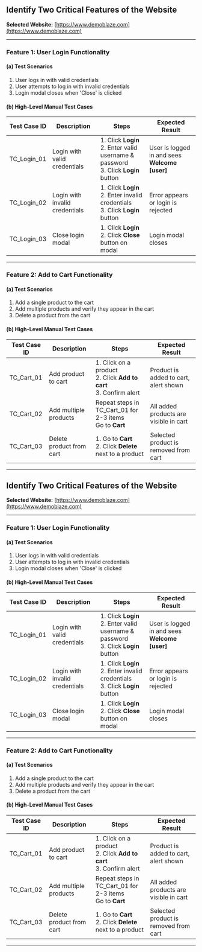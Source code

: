 ##  Identify Two Critical Features of the Website

**Selected Website:** [https://www.demoblaze.com](https://www.demoblaze.com)

---

### Feature 1: User Login Functionality

#### (a) Test Scenarios
1. User logs in with valid credentials
2. User attempts to log in with invalid credentials
3. Login modal closes when 'Close' is clicked

#### (b) High-Level Manual Test Cases

| Test Case ID | Description                    | Steps                                                                                   | Expected Result                            |
|--------------|--------------------------------|-----------------------------------------------------------------------------------------|---------------------------------------------|
| TC_Login_01  | Login with valid credentials   | 1. Click **Login**<br>2. Enter valid username & password<br>3. Click **Login** button   | User is logged in and sees **Welcome [user]** |
| TC_Login_02  | Login with invalid credentials | 1. Click **Login**<br>2. Enter invalid credentials<br>3. Click **Login** button         | Error appears or login is rejected          |
| TC_Login_03  | Close login modal              | 1. Click **Login**<br>2. Click **Close** button on modal                                | Login modal closes                          |

---

### Feature 2: Add to Cart Functionality

#### (a) Test Scenarios
1. Add a single product to the cart
2. Add multiple products and verify they appear in the cart
3. Delete a product from the cart

#### (b) High-Level Manual Test Cases

| Test Case ID | Description                  | Steps                                                                                 | Expected Result                        |
|--------------|------------------------------|---------------------------------------------------------------------------------------|-----------------------------------------|
| TC_Cart_01   | Add product to cart          | 1. Click on a product<br>2. Click **Add to cart**<br>3. Confirm alert                 | Product is added to cart, alert shown   |
| TC_Cart_02   | Add multiple products        | Repeat steps in TC_Cart_01 for 2-3 items<br>Go to **Cart**                            | All added products are visible in cart  |
| TC_Cart_03   | Delete product from cart     | 1. Go to **Cart**<br>2. Click **Delete** next to a product                            | Selected product is removed from cart   |

---
##  Identify Two Critical Features of the Website

**Selected Website:** [https://www.demoblaze.com](https://www.demoblaze.com)

---

### Feature 1: User Login Functionality

#### (a) Test Scenarios
1. User logs in with valid credentials
2. User attempts to log in with invalid credentials
3. Login modal closes when 'Close' is clicked

#### (b) High-Level Manual Test Cases

| Test Case ID | Description                    | Steps                                                                                   | Expected Result                            |
|--------------|--------------------------------|-----------------------------------------------------------------------------------------|---------------------------------------------|
| TC_Login_01  | Login with valid credentials   | 1. Click **Login**<br>2. Enter valid username & password<br>3. Click **Login** button   | User is logged in and sees **Welcome [user]** |
| TC_Login_02  | Login with invalid credentials | 1. Click **Login**<br>2. Enter invalid credentials<br>3. Click **Login** button         | Error appears or login is rejected          |
| TC_Login_03  | Close login modal              | 1. Click **Login**<br>2. Click **Close** button on modal                                | Login modal closes                          |

---

### Feature 2: Add to Cart Functionality

#### (a) Test Scenarios
1. Add a single product to the cart
2. Add multiple products and verify they appear in the cart
3. Delete a product from the cart

#### (b) High-Level Manual Test Cases

| Test Case ID | Description                  | Steps                                                                                 | Expected Result                        |
|--------------|------------------------------|---------------------------------------------------------------------------------------|-----------------------------------------|
| TC_Cart_01   | Add product to cart          | 1. Click on a product<br>2. Click **Add to cart**<br>3. Confirm alert                 | Product is added to cart, alert shown   |
| TC_Cart_02   | Add multiple products        | Repeat steps in TC_Cart_01 for 2-3 items<br>Go to **Cart**                            | All added products are visible in cart  |
| TC_Cart_03   | Delete product from cart     | 1. Go to **Cart**<br>2. Click **Delete** next to a product                            | Selected product is removed from cart   |

---
